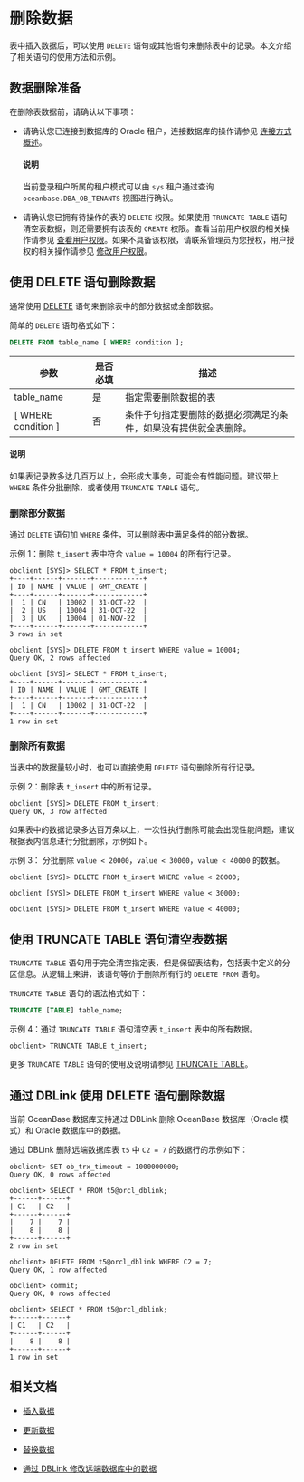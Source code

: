 # 删除数据

表中插入数据后，可以使用 `DELETE` 语句或其他语句来删除表中的记录。本文介绍了相关语句的使用方法和示例。

## 数据删除准备

在删除表数据前，请确认以下事项：

* 请确认您已连接到数据库的 Oracle 租户，连接数据库的操作请参见 [连接方式概述](../100.connect-to-oceanbase-database-of-oracle-mode/100.connection-methods-overview-of-oracle-mode.md)。

  <main id="notice" type='explain'>
   <h4>说明</h4>
   <p>当前登录租户所属的租户模式可以由 <code>sys</code> 租户通过查询 <code>oceanbase.DBA_OB_TENANTS</code> 视图进行确认。 </p>
  </main>

* 请确认您已拥有待操作的表的 `DELETE` 权限。如果使用 `TRUNCATE TABLE` 语句清空表数据，则还需要拥有该表的 `CREATE` 权限。查看当前用户权限的相关操作请参见 [查看用户权限](../../../600.manage/500.security-and-permissions/300.access-control/200.user-and-permission/300.permission-of-oracle-mode/600.view-user-permissions-of-oracle-mode.md)。如果不具备该权限，请联系管理员为您授权，用户授权的相关操作请参见 [修改用户权限](../../../600.manage/500.security-and-permissions/300.access-control/200.user-and-permission/300.permission-of-oracle-mode/700.modify-user-permissions-of-oracle-mode.md)。

## 使用 DELETE 语句删除数据

通常使用 [DELETE](../../../700.reference/500.sql-reference/100.sql-syntax/300.common-tenant-of-oracle-mode/900.sql-statement-of-oracle-mode/200.dml-of-oracle-mode/100.delete-of-oracle-mode.md) 语句来删除表中的部分数据或全部数据。

简单的 `DELETE` 语句格式如下：

```sql
DELETE FROM table_name [ WHERE condition ];
```

|          参数           | 是否必填 |                描述                                        |
|-------------------------|---------|------------------------------------------------------------|
| table_name              | 是      | 指定需要删除数据的表                                         |
| \[ WHERE condition \]   | 否      | 条件子句指定要删除的数据必须满足的条件，如果没有提供就全表删除。 |

<main id="notice" type='explain'>
  <h4>说明</h4>
  <p> 如果表记录数多达几百万以上，会形成大事务，可能会有性能问题。建议带上 <code>WHERE</code> 条件分批删除，或者使用 <code>TRUNCATE TABLE</code> 语句。  </p>
</main>

### 删除部分数据

通过 `DELETE` 语句加 `WHERE` 条件，可以删除表中满足条件的部分数据。

示例 1：删除 `t_insert` 表中符合 `value = 10004` 的所有行记录。

```shell
obclient [SYS]> SELECT * FROM t_insert;
+----+------+-------+------------+
| ID | NAME | VALUE | GMT_CREATE |
+----+------+-------+------------+
|  1 | CN   | 10002 | 31-OCT-22  |
|  2 | US   | 10004 | 31-OCT-22  |
|  3 | UK   | 10004 | 01-NOV-22  |
+----+------+-------+------------+
3 rows in set

obclient [SYS]> DELETE FROM t_insert WHERE value = 10004;
Query OK, 2 rows affected

obclient [SYS]> SELECT * FROM t_insert;
+----+------+-------+------------+
| ID | NAME | VALUE | GMT_CREATE |
+----+------+-------+------------+
|  1 | CN   | 10002 | 31-OCT-22  |
+----+------+-------+------------+
1 row in set
```

### 删除所有数据

当表中的数据量较小时，也可以直接使用 `DELETE` 语句删除所有行记录。

示例 2：删除表 `t_insert` 中的所有记录。

```shell
obclient [SYS]> DELETE FROM t_insert;
Query OK, 3 row affected
```

如果表中的数据记录多达百万条以上，一次性执行删除可能会出现性能问题，建议根据表内信息进行分批删除，示例如下。

示例 3： 分批删除 `value < 20000`，`value < 30000`，`value < 40000` 的数据。

```shell
obclient [SYS]> DELETE FROM t_insert WHERE value < 20000;

obclient [SYS]> DELETE FROM t_insert WHERE value < 30000;

obclient [SYS]> DELETE FROM t_insert WHERE value < 40000;
```

## 使用 TRUNCATE TABLE 语句清空表数据

`TRUNCATE TABLE` 语句用于完全清空指定表，但是保留表结构，包括表中定义的分区信息。从逻辑上来讲，该语句等价于删除所有行的 `DELETE FROM` 语句。

`TRUNCATE TABLE` 语句的语法格式如下：

```sql
TRUNCATE [TABLE] table_name;
```

示例 4：通过 `TRUNCATE TABLE` 语句清空表 `t_insert` 表中的所有数据。

```shell
obclient> TRUNCATE TABLE t_insert;
```

更多 `TRUNCATE TABLE` 语句的使用及说明请参见 [TRUNCATE TABLE](../../../700.reference/500.sql-reference/100.sql-syntax/300.common-tenant-of-oracle-mode/900.sql-statement-of-oracle-mode/100.ddl-of-oracle-mode/4500.truncate-table-of-oracle-mode.md)。

## 通过 DBLink 使用 DELETE 语句删除数据

当前 OceanBase 数据库支持通过 DBLink 删除 OceanBase 数据库（Oracle 模式）和 Oracle 数据库中的数据。

通过 DBLink 删除远端数据库表 `t5` 中 `C2 = 7` 的数据行的示例如下：

```shell
obclient> SET ob_trx_timeout = 1000000000;
Query OK, 0 rows affected

obclient> SELECT * FROM t5@orcl_dblink;
+------+------+
| C1   | C2   |
+------+------+
|    7 |    7 |
|    8 |    8 |
+------+------+
2 row in set

obclient> DELETE FROM t5@orcl_dblink WHERE C2 = 7;
Query OK, 1 row affected

obclient> commit;
Query OK, 0 rows affected

obclient> SELECT * FROM t5@orcl_dblink;
+------+------+
| C1   | C2   |
+------+------+
|    8 |    8 |
+------+------+
1 row in set
```

## 相关文档

* [插入数据](../400.write-data-of-oracle-mode/100.insert-data-of-oracle-mode-in-develop.md)

* [更新数据](../400.write-data-of-oracle-mode/200.update-data-of-oracle-mode-in-develop.md)

* [替换数据](../400.write-data-of-oracle-mode/400.replace-data-of-oracle-mode-in-develop.md)

* [通过 DBLink 修改远端数据库中的数据](../../../700.reference/300.database-object-management/200.manage-object-of-oracle-mode/1000.manage-dblink-of-oracle-mode/400.update-data-in-remote-database-by-a-dblink-of-oracle-mode.md)
